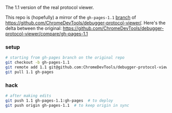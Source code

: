 The 1.1 version of the real protocol viewer.

This repo is (hopefully) a mirror of the `gh-pages-1.1` [branch](https://github.com/ChromeDevTools/debugger-protocol-viewer/tree/) of https://github.com/ChromeDevTools/debugger-protocol-viewer/. Here's the delta between the original: https://github.com/ChromeDevTools/debugger-protocol-viewer/compare/gh-pages-1.1

### setup
```sh
# starting from gh-pages branch on the original repo
git checkout -b gh-pages-1.1
git remote add 1.1 git@github.com:ChromeDevTools/debugger-protocol-viewer-1.1.git
git pull 1.1 gh-pages
```

### hack
```sh
# after making edits
git push 1.1 gh-pages-1.1:gh-pages  # to deploy
git push origin gh-pages-1.1  # to keep origin in sync
```
